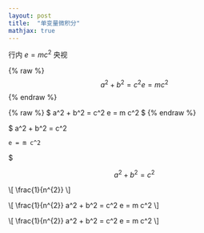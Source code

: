 ```yaml
---
layout: post
title:  "单变量微积分"
mathjax: true
---
```


行内 $e = m c^2$ 央视

{% raw %}
    $$
    a^2 + b^2 = c^2
    e = m c^2
    $$
{% endraw %}

{% raw %}
    $
    a^2 + b^2 = c^2
    e = m c^2
    $
{% endraw %}

$
    a^2 + b^2 = c^2

    e = m c^2
$

$$
a^2 + b^2 = c^2
$$

\\[ \frac{1}{n^{2}} \\]

\\[ 
    \frac{1}{n^{2}} 
    a^2 + b^2 = c^2
    e = m c^2
\\]

\\[ 
\frac{1}{n^{2}} 
a^2 + b^2 = c^2
e = m c^2
\\]